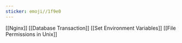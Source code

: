 ```yaml
---
sticker: emoji//1f9e0
---
```

[[Nginx]]
[[Database Transaction]]
[[Set Environment Variables]]
[[File Permissions in Unix]]